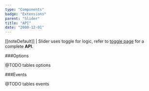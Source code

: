 ```yaml
---
type: "Components"
badge: "Extensions"
parent: "Slider"
title: "API"
date: "2000-12-01"
---
```


[[noteDefault]]
| Slider uses toggle for logic, refer to [toggle page](/components/toggle/api) for a complete **API**.

###Options

@TODO tables options

###Events

@TODO tables events
